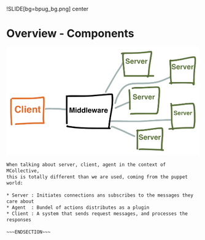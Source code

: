 !SLIDE[bg=bpug_bg.png] center

# Overview - Components #

![MCollective Components](../_images/deployment.png "The Three Main Components")

~~~SECTION:notes~~~
When talking about server, client, agent in the context of MCollective,
this is totally different than we are used, coming from the puppet world:

* Server : Initiates connections ans subscribes to the messages they care about
* Agent  : Bundel of actions distributes as a plugin
* Client : A system that sends request messages, and processes the responses

~~~ENDSECTION~~~

